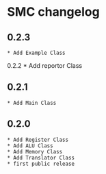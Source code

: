 SMC changelog
==========================

0.2.3
-----
    * Add Example Class

0.2.2
    * Add reportor Class

0.2.1
-----
    * Add Main Class

0.2.0
-----
    * Add Register Class
    * Add ALU Class
    * Add Memory Class
    * Add Translator Class
    * first public release
